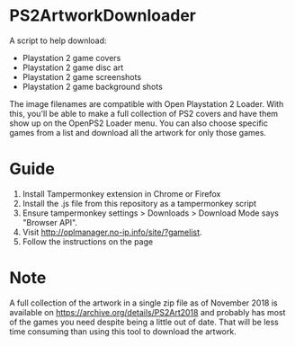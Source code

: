 # PS2ArtworkDownloader
A script to help download:

* Playstation 2 game covers
* Playstation 2 game disc art
* Playstation 2 game screenshots 
* Playstation 2 game background shots 

The image filenames are compatible with Open Playstation 2 Loader. With this, you'll be able to make a full collection of PS2 covers and have them show up on the OpenPS2 Loader menu. You can also choose specific games from a list and download all the artwork for only those games.

# Guide

1. Install Tampermonkey extension in Chrome or Firefox
2. Install the .js file from this repository as a tampermonkey script
3. Ensure tampermonkey settings > Downloads > Download Mode says "Browser API".
4. Visit http://oplmanager.no-ip.info/site/?gamelist.
5. Follow the instructions on the page

# Note

A full collection of the artwork in a single zip file as of November 2018 is available on https://archive.org/details/PS2Art2018 and probably has most of the games you need despite being a little out of date. That will be less time consuming than using this tool to download the artwork.
